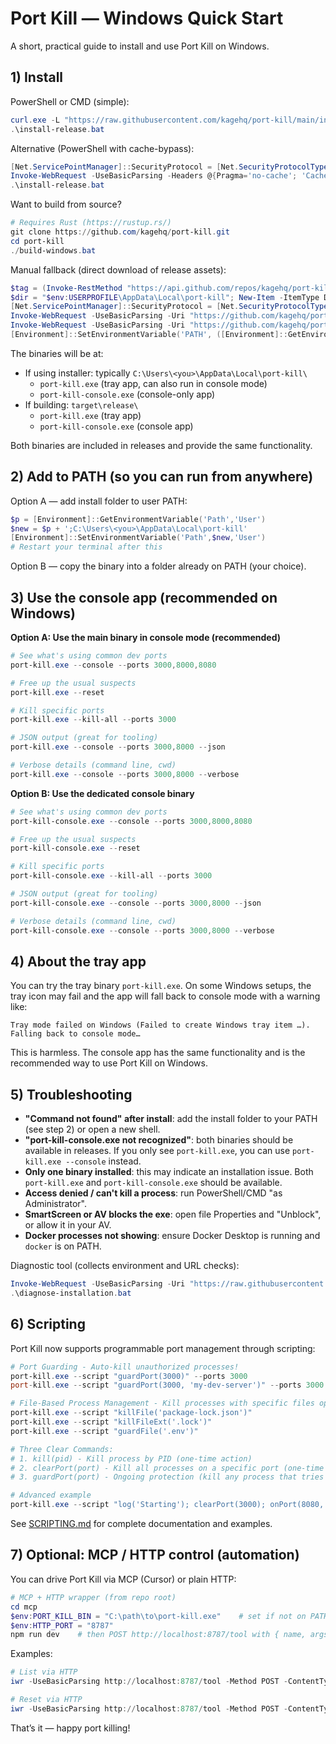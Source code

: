 # Port Kill — Windows Quick Start

A short, practical guide to install and use Port Kill on Windows.

## 1) Install

PowerShell or CMD (simple):

```powershell
curl.exe -L "https://raw.githubusercontent.com/kagehq/port-kill/main/install-release.bat" -o install-release.bat
.\install-release.bat
```

Alternative (PowerShell with cache-bypass):

```powershell
[Net.ServicePointManager]::SecurityProtocol = [Net.SecurityProtocolType]::Tls12
Invoke-WebRequest -UseBasicParsing -Headers @{Pragma='no-cache'; 'Cache-Control'='no-cache'} -Uri "https://raw.githubusercontent.com/kagehq/port-kill/main/install-release.bat" -OutFile "install-release.bat"
.\install-release.bat
```

Want to build from source?

```powershell
# Requires Rust (https://rustup.rs/)
git clone https://github.com/kagehq/port-kill.git
cd port-kill
./build-windows.bat
```

Manual fallback (direct download of release assets):

```powershell
$tag = (Invoke-RestMethod "https://api.github.com/repos/kagehq/port-kill/releases/latest").tag_name
$dir = "$env:USERPROFILE\AppData\Local\port-kill"; New-Item -ItemType Directory -Force -Path $dir | Out-Null
[Net.ServicePointManager]::SecurityProtocol = [Net.SecurityProtocolType]::Tls12
Invoke-WebRequest -UseBasicParsing -Uri "https://github.com/kagehq/port-kill/releases/download/$tag/port-kill" -OutFile "$dir\port-kill.exe"
Invoke-WebRequest -UseBasicParsing -Uri "https://github.com/kagehq/port-kill/releases/download/$tag/port-kill-console" -OutFile "$dir\port-kill-console.exe"
[Environment]::SetEnvironmentVariable('PATH', ([Environment]::GetEnvironmentVariable('PATH','User') + ";$dir"), 'User')
```

The binaries will be at:
- If using installer: typically `C:\Users\<you>\AppData\Local\port-kill\`
  - `port-kill.exe` (tray app, can also run in console mode)
  - `port-kill-console.exe` (console-only app)
- If building: `target\release\`
  - `port-kill.exe` (tray app)
  - `port-kill-console.exe` (console app)

Both binaries are included in releases and provide the same functionality.

## 2) Add to PATH (so you can run from anywhere)

Option A — add install folder to user PATH:

```powershell
$p = [Environment]::GetEnvironmentVariable('Path','User')
$new = $p + ';C:\Users\<you>\AppData\Local\port-kill'
[Environment]::SetEnvironmentVariable('Path',$new,'User')
# Restart your terminal after this
```

Option B — copy the binary into a folder already on PATH (your choice).

## 3) Use the console app (recommended on Windows)

**Option A: Use the main binary in console mode (recommended)**
```powershell
# See what's using common dev ports
port-kill.exe --console --ports 3000,8000,8080

# Free up the usual suspects
port-kill.exe --reset

# Kill specific ports
port-kill.exe --kill-all --ports 3000

# JSON output (great for tooling)
port-kill.exe --console --ports 3000,8000 --json

# Verbose details (command line, cwd)
port-kill.exe --console --ports 3000,8000 --verbose
```

**Option B: Use the dedicated console binary**
```powershell
# See what's using common dev ports
port-kill-console.exe --console --ports 3000,8000,8080

# Free up the usual suspects
port-kill-console.exe --reset

# Kill specific ports
port-kill-console.exe --kill-all --ports 3000

# JSON output (great for tooling)
port-kill-console.exe --console --ports 3000,8000 --json

# Verbose details (command line, cwd)
port-kill-console.exe --console --ports 3000,8000 --verbose
```

## 4) About the tray app

You can try the tray binary `port-kill.exe`. On some Windows setups, the tray icon may fail and the app will fall back to console mode with a warning like:

```
Tray mode failed on Windows (Failed to create Windows tray item …). Falling back to console mode…
```

This is harmless. The console app has the same functionality and is the recommended way to use Port Kill on Windows.

## 5) Troubleshooting

- **"Command not found" after install**: add the install folder to your PATH (see step 2) or open a new shell.
- **"port-kill-console.exe not recognized"**: both binaries should be available in releases. If you only see `port-kill.exe`, you can use `port-kill.exe --console` instead.
- **Only one binary installed**: this may indicate an installation issue. Both `port-kill.exe` and `port-kill-console.exe` should be available.
- **Access denied / can't kill a process**: run PowerShell/CMD "as Administrator".
- **SmartScreen or AV blocks the exe**: open file Properties and "Unblock", or allow it in your AV.
- **Docker processes not showing**: ensure Docker Desktop is running and `docker` is on PATH.

Diagnostic tool (collects environment and URL checks):

```powershell
Invoke-WebRequest -UseBasicParsing -Uri "https://raw.githubusercontent.com/kagehq/port-kill/main/diagnose-installation.bat" -OutFile "diagnose-installation.bat"
.\diagnose-installation.bat
```

## 6) Scripting

Port Kill now supports programmable port management through scripting:

```powershell
# Port Guarding - Auto-kill unauthorized processes!
port-kill.exe --script "guardPort(3000)" --ports 3000
port-kill.exe --script "guardPort(3000, 'my-dev-server')" --ports 3000

# File-Based Process Management - Kill processes with specific files open!
port-kill.exe --script "killFile('package-lock.json')"
port-kill.exe --script "killFileExt('.lock')"
port-kill.exe --script "guardFile('.env')"

# Three Clear Commands:
# 1. kill(pid) - Kill process by PID (one-time action)
# 2. clearPort(port) - Kill all processes on a specific port (one-time action)
# 3. guardPort(port) - Ongoing protection (kill any process that tries to bind to this port)

# Advanced example
port-kill.exe --script "log('Starting'); clearPort(3000); onPort(8080, callback)" --ports 3000,8080
```

See [SCRIPTING.md](SCRIPTING.md) for complete documentation and examples.

## 7) Optional: MCP / HTTP control (automation)

You can drive Port Kill via MCP (Cursor) or plain HTTP:

```powershell
# MCP + HTTP wrapper (from repo root)
cd mcp
$env:PORT_KILL_BIN = "C:\path\to\port-kill.exe"    # set if not on PATH
$env:HTTP_PORT = "8787"
npm run dev    # then POST http://localhost:8787/tool with { name, args }
```

Examples:

```powershell
# List via HTTP
iwr -UseBasicParsing http://localhost:8787/tool -Method POST -ContentType 'application/json' -Body '{"name":"list","args":{"ports":"3000,8000"}}' | % Content

# Reset via HTTP
iwr -UseBasicParsing http://localhost:8787/tool -Method POST -ContentType 'application/json' -Body '{"name":"reset","args":{}}' | % Content
```

That’s it — happy port killing!
